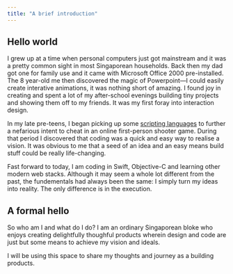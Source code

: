 ```yaml
---
title: "A brief introduction"
---
```


## Hello world
I grew up at a time when personal computers just got mainstream and it was a pretty common sight in most Singaporean 
households. Back then my dad got one for family use and it came with Microsoft Office 2000 pre-installed. The 8 
year-old me then discovered the magic of Powerpoint—I could easily create interative animations, it was nothing short 
of amazing. I found joy in creating and spent a lot of my after-school evenings building tiny projects and showing 
them off to my friends. It was my first foray into interaction design.

In my late pre-teens, I began picking up some [scripting languages](http://www.autohotkey.com) to further a nefarious 
intent to cheat in an online first-person shooter game. During that period I discovered that coding was a quick and 
easy way to realise a vision. It was obvious to me that a seed of an idea and an easy means build stuff could be 
really life-changing.

Fast forward to today, I am coding in Swift, Objective-C and learning other modern web stacks. Although it may seem a 
whole lot different from the past, the fundementals had always been the same: I simply turn my ideas into reality. 
The only difference is in the execution.

## A formal hello
So who am I and what do I do? I am an ordinary Singaporean bloke who enjoys creating delightfully thoughful products 
wherein design and code are just but some means to achieve my vision and ideals.

I will be using this space to share my thoughts and journey as a building products.